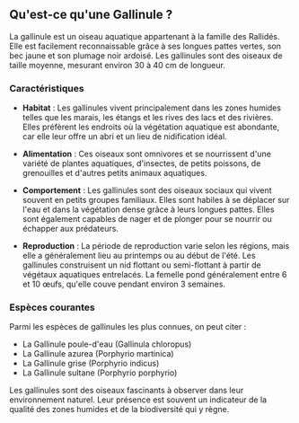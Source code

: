 ## Qu'est-ce qu'une Gallinule ?

La gallinule est un oiseau aquatique appartenant à la famille des Rallidés. Elle est facilement reconnaissable grâce à ses longues pattes vertes, son bec jaune et son plumage noir ardoisé. Les gallinules sont des oiseaux de taille moyenne, mesurant environ 30 à 40 cm de longueur.

### Caractéristiques

- **Habitat** : Les gallinules vivent principalement dans les zones humides telles que les marais, les étangs et les rives des lacs et des rivières. Elles préfèrent les endroits où la végétation aquatique est abondante, car elle leur offre un abri et un lieu de nidification idéal.

- **Alimentation** : Ces oiseaux sont omnivores et se nourrissent d'une variété de plantes aquatiques, d'insectes, de petits poissons, de grenouilles et d'autres petits animaux aquatiques.

- **Comportement** : Les gallinules sont des oiseaux sociaux qui vivent souvent en petits groupes familiaux. Elles sont habiles à se déplacer sur l'eau et dans la végétation dense grâce à leurs longues pattes. Elles sont également capables de nager et de plonger pour se nourrir ou échapper aux prédateurs.

- **Reproduction** : La période de reproduction varie selon les régions, mais elle a généralement lieu au printemps ou au début de l'été. Les gallinules construisent un nid flottant ou semi-flottant à partir de végétaux aquatiques entrelacés. La femelle pond généralement entre 6 et 10 œufs, qu'elle couve pendant environ 3 semaines.

### Espèces courantes

Parmi les espèces de gallinules les plus connues, on peut citer :

- La Gallinule poule-d'eau (Gallinula chloropus)
- La Gallinule azurea (Porphyrio martinica)
- La Gallinule grise (Porphyrio indicus)
- La Gallinule sultane (Porphyrio porphyrio)

Les gallinules sont des oiseaux fascinants à observer dans leur environnement naturel. Leur présence est souvent un indicateur de la qualité des zones humides et de la biodiversité qui y règne.